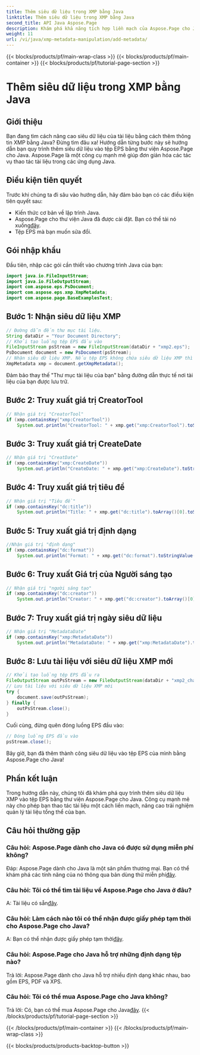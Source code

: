 ```yaml
---
title: Thêm siêu dữ liệu trong XMP bằng Java
linktitle: Thêm siêu dữ liệu trong XMP bằng Java
second_title: API Java Aspose.Page
description: Khám phá khả năng tích hợp liền mạch của Aspose.Page cho Java và tìm hiểu cách thêm siêu dữ liệu XMP vào tệp EPS của bạn một cách dễ dàng. Nâng cao trò chơi quản lý tài liệu của bạn ngay hôm nay!
weight: 11
url: /vi/java/xmp-metadata-manipulation/add-metadata/
---
```


{{< blocks/products/pf/main-wrap-class >}}
{{< blocks/products/pf/main-container >}}
{{< blocks/products/pf/tutorial-page-section >}}

# Thêm siêu dữ liệu trong XMP bằng Java

## Giới thiệu
Bạn đang tìm cách nâng cao siêu dữ liệu của tài liệu bằng cách thêm thông tin XMP bằng Java? Đừng tìm đâu xa! Hướng dẫn từng bước này sẽ hướng dẫn bạn quy trình thêm siêu dữ liệu vào tệp EPS bằng thư viện Aspose.Page cho Java. Aspose.Page là một công cụ mạnh mẽ giúp đơn giản hóa các tác vụ thao tác tài liệu trong các ứng dụng Java.
## Điều kiện tiên quyết
Trước khi chúng ta đi sâu vào hướng dẫn, hãy đảm bảo bạn có các điều kiện tiên quyết sau:
- Kiến thức cơ bản về lập trình Java.
-  Aspose.Page cho thư viện Java đã được cài đặt. Bạn có thể tải nó xuống[đây](https://releases.aspose.com/page/java/).
- Tệp EPS mà bạn muốn sửa đổi.
## Gói nhập khẩu
Đầu tiên, nhập các gói cần thiết vào chương trình Java của bạn:
```java
import java.io.FileInputStream;
import java.io.FileOutputStream;
import com.aspose.eps.PsDocument;
import com.aspose.eps.xmp.XmpMetadata;
import com.aspose.page.BaseExamplesTest;
```
## Bước 1: Nhận siêu dữ liệu XMP
```java
// Đường dẫn đến thư mục tài liệu.
String dataDir = "Your Document Directory";
// Khởi tạo luồng tệp EPS đầu vào
FileInputStream psStream = new FileInputStream(dataDir + "xmp2.eps");
PsDocument document = new PsDocument(psStream);
// Nhận siêu dữ liệu XMP. Nếu tệp EPS không chứa siêu dữ liệu XMP thì một tệp mới sẽ được tạo bằng cách sử dụng các giá trị từ nhận xét siêu dữ liệu PS (%%Creator, %%CreatDate, %%Title, v.v.)
XmpMetadata xmp = document.getXmpMetadata();
```
Đảm bảo thay thế "Thư mục tài liệu của bạn" bằng đường dẫn thực tế nơi tài liệu của bạn được lưu trữ.

## Bước 2: Truy xuất giá trị CreatorTool
```java
// Nhận giá trị "CreatorTool"
if (xmp.containsKey("xmp:CreatorTool"))
    System.out.println("CreatorTool: " + xmp.get("xmp:CreatorTool").toStringValue());
```
## Bước 3: Truy xuất giá trị CreateDate
```java
// Nhận giá trị "CreatDate"
if (xmp.containsKey("xmp:CreateDate"))
    System.out.println("CreateDate: " + xmp.get("xmp:CreateDate").toStringValue());
```
## Bước 4: Truy xuất giá trị tiêu đề
```java
// Nhận giá trị "Tiêu đề"
if (xmp.containsKey("dc:title"))
    System.out.println("Title: " + xmp.get("dc:title").toArray()[0].toStringValue());
```
## Bước 5: Truy xuất giá trị định dạng
```java
//Nhận giá trị "định dạng"
if (xmp.containsKey("dc:format"))
    System.out.println("Format: " + xmp.get("dc:format").toStringValue());
```
## Bước 6: Truy xuất Giá trị của Người sáng tạo
```java
// Nhận giá trị "người sáng tạo"
if (xmp.containsKey("dc:creator"))
    System.out.println("Creator: " + xmp.get("dc:creator").toArray()[0].toStringValue());
```
## Bước 7: Truy xuất giá trị ngày siêu dữ liệu
```java
// Nhận giá trị "MetadataDate"
if (xmp.containsKey("xmp:MetadataDate"))
    System.out.println("MetadataDate: " + xmp.get("xmp:MetadataDate").toStringValue());
```
## Bước 8: Lưu tài liệu với siêu dữ liệu XMP mới
```java
// Khởi tạo luồng tệp EPS đầu ra
FileOutputStream outPsStream = new FileOutputStream(dataDir + "xmp2_changed.eps");
// Lưu tài liệu với siêu dữ liệu XMP mới
try {			
    document.save(outPsStream);
} finally {
    outPsStream.close();
}
```
Cuối cùng, đừng quên đóng luồng EPS đầu vào:
```java
// Đóng luồng EPS đầu vào
psStream.close();
```
Bây giờ, bạn đã thêm thành công siêu dữ liệu vào tệp EPS của mình bằng Aspose.Page cho Java!
## Phần kết luận
Trong hướng dẫn này, chúng tôi đã khám phá quy trình thêm siêu dữ liệu XMP vào tệp EPS bằng thư viện Aspose.Page cho Java. Công cụ mạnh mẽ này cho phép bạn thao tác tài liệu một cách liền mạch, nâng cao trải nghiệm quản lý tài liệu tổng thể của bạn.
## Câu hỏi thường gặp
### Câu hỏi: Aspose.Page dành cho Java có được sử dụng miễn phí không?
 Đáp: Aspose.Page dành cho Java là một sản phẩm thương mại. Bạn có thể khám phá các tính năng của nó thông qua bản dùng thử miễn phí[đây](https://releases.aspose.com/).
### Câu hỏi: Tôi có thể tìm tài liệu về Aspose.Page cho Java ở đâu?
 A: Tài liệu có sẵn[đây](https://reference.aspose.com/page/java/).
### Câu hỏi: Làm cách nào tôi có thể nhận được giấy phép tạm thời cho Aspose.Page cho Java?
 A: Bạn có thể nhận được giấy phép tạm thời[đây](https://purchase.aspose.com/temporary-license/).
### Câu hỏi: Aspose.Page cho Java hỗ trợ những định dạng tệp nào?
Trả lời: Aspose.Page dành cho Java hỗ trợ nhiều định dạng khác nhau, bao gồm EPS, PDF và XPS.
### Câu hỏi: Tôi có thể mua Aspose.Page cho Java không?
 Trả lời: Có, bạn có thể mua Aspose.Page cho Java[đây](https://purchase.aspose.com/buy).
{{< /blocks/products/pf/tutorial-page-section >}}

{{< /blocks/products/pf/main-container >}}
{{< /blocks/products/pf/main-wrap-class >}}

{{< blocks/products/products-backtop-button >}}
